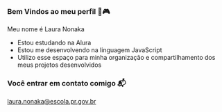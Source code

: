 ### Bem Vindos ao meu perfil 💮🎮

Meu nome é Laura Nonaka

- Estou estudando na Alura
- Estou me desenvolvendo na linguagem JavaScript
- Utilizo esse espaço para minha organização e compartilhamento dos meus projetos desenvolvidos

### Você entrar em contato comigo 📬

laura.nonaka@escola.pr.gov.br
